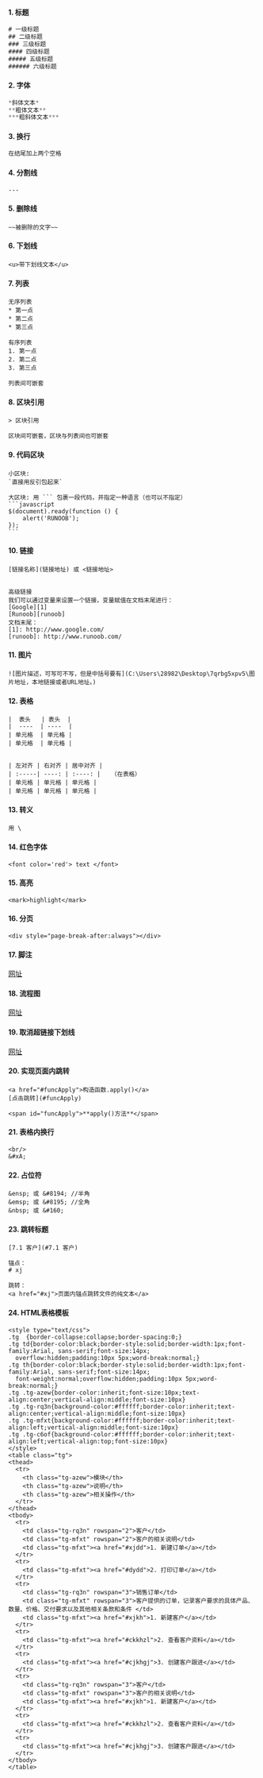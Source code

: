#### 1. 标题&#x20;

```java
# 一级标题
## 二级标题
### 三级标题
#### 四级标题
##### 五级标题
###### 六级标题
```

#### 2. 字体

```java
*斜体文本*
**粗体文本**
***粗斜体文本***
```

#### 3. 换行

```java
在结尾加上两个空格
```

#### 4. 分割线

```
---
```

#### 5. 删除线

```
~~被删除的文字~~
```

#### 6. 下划线

```
<u>带下划线文本</u>
```

#### 7. 列表

```
无序列表
* 第一点
* 第二点
* 第三点

有序列表
1. 第一点
2. 第二点
3. 第三点

列表间可嵌套
```

#### 8. 区块引用

```
> 区块引用

区块间可嵌套，区块与列表间也可嵌套
```

#### 9. 代码区块

````
小区块:
`直接用反引包起来`

大区块: 用 ``` 包裹一段代码，并指定一种语言（也可以不指定）
```javascript
$(document).ready(function () {
    alert('RUNOOB');
});
```
````

#### 10. 链接

```
[链接名称](链接地址) 或 <链接地址>


高级链接
我们可以通过变量来设置一个链接，变量赋值在文档末尾进行：
[Google][1]
[Runoob][runoob]
文档末尾：
[1]: http://www.google.com/
[runoob]: http://www.runoob.com/
```

#### 11. 图片

```
![图片描述，可写可不写，但是中括号要有](C:\Users\28982\Desktop\7qrbg5xpv5\图片地址，本地链接或者URL地址。)
```

#### 12. 表格

```
|  表头   | 表头  |
|  ----  | ----  |      
| 单元格  | 单元格 |
| 单元格  | 单元格 |


| 左对齐 | 右对齐 | 居中对齐 |
| :-----| ----: | :----: |   （在表格）
| 单元格 | 单元格 | 单元格 |
| 单元格 | 单元格 | 单元格 |
```

#### 13. 转义

```
用 \ 
```

#### 14. 红色字体

```
<font color='red'> text </font>
```

#### 15. 高亮

```
<mark>highlight</mark>
```

#### 16. 分页

```
<div style="page-break-after:always"></div>
```

#### 17. 脚注

[网址](https://www.runoob.com/markdown/md-paragraph.html#:~\:text=%E6%98%BE%E7%A4%BA%E6%95%88%E6%9E%9C%E5%A6%82%E4%B8%8B%E6%89%80%E7%A4%BA%EF%BC%9A-,%E8%84%9A%E6%B3%A8,-%E8%84%9A%E6%B3%A8%E6%98%AF%E5%AF%B9)

#### 18. 流程图

[网址](https://www.runoob.com/markdown/md-advance.html#:~\:text=Markdown%20%E8%A1%A8%E6%A0%BC-,1%20%E7%AF%87%E7%AC%94%E8%AE%B0,-%E5%86%99%E7%AC%94%E8%AE%B0)

#### 19. 取消超链接下划线

[网址](https://blog.csdn.net/qq_43340547/article/details/120761567)

#### 20. 实现页面内跳转

```
<a href="#funcApply">构造函数.apply()</a> 
[点击跳转](#funcApply)

<span id="funcApply">**apply()方法**</span>
```

#### 21. 表格内换行

```
<br/>
&#xA;
```

#### 22. 占位符

```
&ensp; 或 &#8194; //半角
&emsp; 或 &#8195; //全角
&nbsp; 或 &#160;
```

#### 23. 跳转标题

```
[7.1 客户](#7.1 客户)

锚点：
# xj

跳转：
<a href="#xj">页面内锚点跳转文件的纯文本</a>
```

#### 24. HTML表格模板

```
<style type="text/css">
.tg  {border-collapse:collapse;border-spacing:0;}
.tg td{border-color:black;border-style:solid;border-width:1px;font-family:Arial, sans-serif;font-size:14px;
  overflow:hidden;padding:10px 5px;word-break:normal;}
.tg th{border-color:black;border-style:solid;border-width:1px;font-family:Arial, sans-serif;font-size:14px;
  font-weight:normal;overflow:hidden;padding:10px 5px;word-break:normal;}
.tg .tg-azew{border-color:inherit;font-size:10px;text-align:center;vertical-align:middle;font-size:10px}
.tg .tg-rq3n{background-color:#ffffff;border-color:inherit;text-align:center;vertical-align:middle;font-size:10px}
.tg .tg-mfxt{background-color:#ffffff;border-color:inherit;text-align:left;vertical-align:middle;font-size:10px}
.tg .tg-c6of{background-color:#ffffff;border-color:inherit;text-align:left;vertical-align:top;font-size:10px}
</style>
<table class="tg">
<thead>
  <tr>
    <th class="tg-azew">模块</th>
    <th class="tg-azew">说明</th>
    <th class="tg-azew">相关操作</th>
  </tr>
</thead>
<tbody>
  <tr>
    <td class="tg-rq3n" rowspan="2">客户</td>
    <td class="tg-mfxt" rowspan="2">客户的相关说明</td>
    <td class="tg-mfxt"><a href="#xjdd">1. 新建订单</a></td>
  </tr>
  <tr>
    <td class="tg-mfxt"><a href="#dydd">2. 打印订单</a></td>
  </tr>
  <tr>
    <td class="tg-rq3n" rowspan="3">销售订单</td>
    <td class="tg-mfxt" rowspan="3">客户提供的订单，记录客户要求的具体产品、数量、价格、交付要求以及其他相关条款和条件 </td>
    <td class="tg-mfxt"><a href="#xjkh">1. 新建客户</a></td>
  </tr>
  <tr>
    <td class="tg-mfxt"><a href="#ckkhzl">2. 查看客户资料</a></td>
  </tr>
  <tr>
    <td class="tg-mfxt"><a href="#cjkhgj">3. 创建客户跟进</a></td>
  </tr> 
  <tr>
    <td class="tg-rq3n" rowspan="3">客户</td>
    <td class="tg-mfxt" rowspan="3">客户的相关说明</td>
    <td class="tg-mfxt"><a href="#xjkh">1. 新建客户</a></td>
  </tr>
  <tr>
    <td class="tg-mfxt"><a href="#ckkhzl">2. 查看客户资料</a></td>
  </tr>
  <tr>
    <td class="tg-mfxt"><a href="#cjkhgj">3. 创建客户跟进</a></td>
  </tr>   
</tbody>
</table>
```



